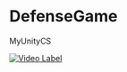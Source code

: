 # DefenseGame
 MyUnityCS

 [![Video Label](http://img.youtube.com/vi/X67VwZ_zJt8/0.jpg)](https://youtu.be/X67VwZ_zJt8)

